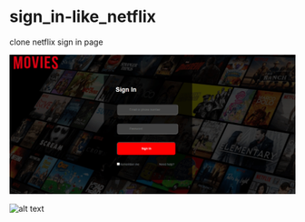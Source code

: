 # sign_in-like_netflix
 clone netflix sign in page


![alt text](https://github.com/prabhuvas/sign_in.github.io/blob/main/images/OUTPUT%20Image-1.png)



![alt text](sign_in.github.io/images/OUTPUT-Image-1.PNG)



